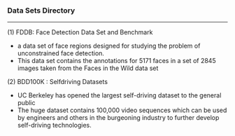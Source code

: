 

### Data Sets Directory

----------------------


(1) FDDB: Face Detection Data Set and Benchmark
 - a data set of face regions designed for studying the problem of unconstrained face detection.
 - This data set contains the annotations for 5171 faces in a set of 2845 images taken from the Faces in the Wild data set

(2) BDD100K : Selfdriving Datasets 
 - UC Berkeley has opened the largest self-driving dataset to the general public
 - The huge dataset contains 100,000 video sequences which can be used by engineers and others in the burgeoning industry to further develop self-driving technologies. 
 
 
